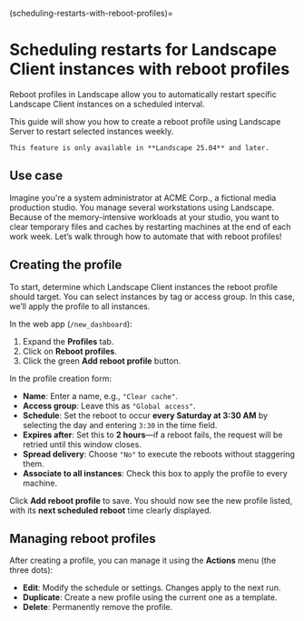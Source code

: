 (scheduling-restarts-with-reboot-profiles)=
# Scheduling restarts for Landscape Client instances with reboot profiles

Reboot profiles in Landscape allow you to automatically restart specific Landscape Client instances on a scheduled interval.

This guide will show you how to create a reboot profile using Landscape Server to restart selected instances weekly.

```{note}
This feature is only available in **Landscape 25.04** and later.
```

## Use case

Imagine you're a system administrator at ACME Corp., a fictional media production studio. You manage several workstations using Landscape. Because of the memory-intensive workloads at your studio, you want to clear temporary files and caches by restarting machines at the end of each work week. Let’s walk through how to automate that with reboot profiles!

## Creating the profile

To start, determine which Landscape Client instances the reboot profile should target. You can select instances by tag or access group. In this case, we’ll apply the profile to all instances.

In the web app (`/new_dashboard`):

1. Expand the **Profiles** tab.
2. Click on **Reboot profiles**.
3. Click the green **Add reboot profile** button.

In the profile creation form:

- **Name**: Enter a name, e.g., `"Clear cache"`.
- **Access group**: Leave this as `"Global access"`.
- **Schedule**: Set the reboot to occur **every Saturday at 3:30 AM** by selecting the day and entering `3:30` in the time field.
- **Expires after**: Set this to **2 hours**—if a reboot fails, the request will be retried until this window closes.
- **Spread delivery**: Choose `"No"` to execute the reboots without staggering them.
- **Associate to all instances**: Check this box to apply the profile to every machine.

Click **Add reboot profile** to save. You should now see the new profile listed, with its **next scheduled reboot** time clearly displayed.

## Managing reboot profiles

After creating a profile, you can manage it using the **Actions** menu (the three dots):

- **Edit**: Modify the schedule or settings. Changes apply to the next run.
- **Duplicate**: Create a new profile using the current one as a template.
- **Delete**: Permanently remove the profile.
